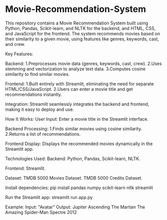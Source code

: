 # Movie-Recommendation-System
This repository contains a Movie Recommendation System built using Python, Pandas, Scikit-learn, and NLTK for the backend, and HTML, CSS, and JavaScript for the frontend. The system recommends movies based on their similarity to a given movie, using features like genres, keywords, cast, and crew. 

Key Features:

Backend:
1.Preprocesses movie data (genres, keywords, cast, crew).
2.Uses stemming and vectorization to analyze text data.
3.Computes cosine similarity to find similar movies.

Frontend:
1.Built entirely with Streamlit, eliminating the need for separate HTML/CSS/JavaScript.
2.Users can enter a movie title and get recommendations instantly.

Integration:
Streamlit seamlessly integrates the backend and frontend, making it easy to deploy and use.

How It Works:
User Input: Enter a movie title in the Streamlit interface.

Backend Processing:
1.Finds similar movies using cosine similarity.
2.Returns a list of recommendations.

Frontend Display: Displays the recommended movies dynamically in the Streamlit app.

Technologies Used:
Backend: Python, Pandas, Scikit-learn, NLTK.

Frontend: Streamlit.

Dataset: TMDB 5000 Movies Dataset.
TMDB 5000 Credits Dataset.

Install dependencies:
pip install pandas numpy scikit-learn nltk streamlit

Run the Streamlit app:
streamlit run app.py

Example:
Input: "Avatar"
Output:
Jupiter Ascending
The Martian
The Amazing Spider-Man
Spectre
2012
